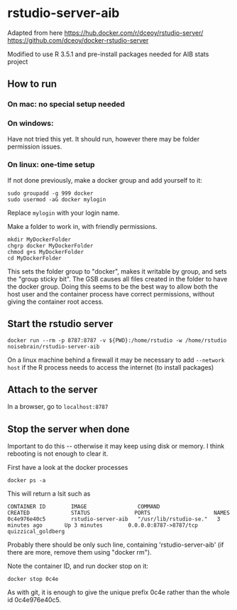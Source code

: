 # rstudio-server-aib

Adapted from here https://hub.docker.com/r/dceoy/rstudio-server/  https://github.com/dceoy/docker-rstudio-server

Modified to use R 3.5.1 and pre-install packages needed for AIB stats project

## How to run

### On mac: no special setup needed

### On windows: 

Have not tried this yet. It should run, however there may be folder permission issues.

### On linux: one-time setup

If not done previously, make a docker group and add yourself to it:

    sudo groupadd -g 999 docker
    sudo usermod -aG docker mylogin

Replace `mylogin` with your login name.

Make a folder to work in, with friendly permissions.

    mkdir MyDockerFolder
    chgrp docker MyDockerFolder
    chmod g+s MyDockerFolder
    cd MyDockerFolder 

This sets the folder group to "docker", makes it writable by group, and sets the "group sticky bit". The GSB causes all files created in the folder to have the docker group. Doing this seems to be the best way to allow both the host user and the container process have correct permissions, without giving the container root access.

## Start the rstudio server

    docker run --rm -p 8787:8787 -v ${PWD}:/home/rstudio -w /home/rstudio noisebrain/rstudio-server-aib

On a linux machine behind a firewall it may be necessary to add `--network host` if the R process needs to access the internet (to install packages)

## Attach to the server

In a browser, go to `localhost:8787`

## Stop the server when done

Important to do this -- otherwise it may keep using disk or memory. I think rebooting is not enough to clear it.

First have a look at the docker processes

    docker ps -a

This will return a lsit such as 

    CONTAINER ID        IMAGE                COMMAND                  CREATED             STATUS              PORTS                    NAMES
    0c4e976e40c5        rstudio-server-aib   "/usr/lib/rstudio-se."   3 minutes ago       Up 3 minutes        0.0.0.0:8787->8787/tcp   quizzical_goldberg

Probably there should be only such line, containing 'rstudio-server-aib' (if there are more, remove them using "docker rm").

Note the container ID, and run docker stop on it:

    docker stop 0c4e

As with git, it is enough to give the unique prefix 0c4e rather than the whole id 0c4e976e40c5.

